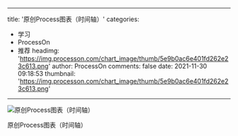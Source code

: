 
---
title: '原创Process图表（时间轴）'
categories: 
 - 学习
 - ProcessOn
 - 推荐
headimg: 'https://img.processon.com/chart_image/thumb/5e9b0ac6e401fd262e23c613.png'
author: ProcessOn
comments: false
date: 2021-11-30 09:18:53
thumbnail: 'https://img.processon.com/chart_image/thumb/5e9b0ac6e401fd262e23c613.png'
---

<div>   
<img class="thumb" alt="原创Process图表（时间轴）" src="https://img.processon.com/chart_image/thumb/5e9b0ac6e401fd262e23c613.png" referrerpolicy="no-referrer">
<p>原创Process图表（时间轴）</p>  
</div>
            